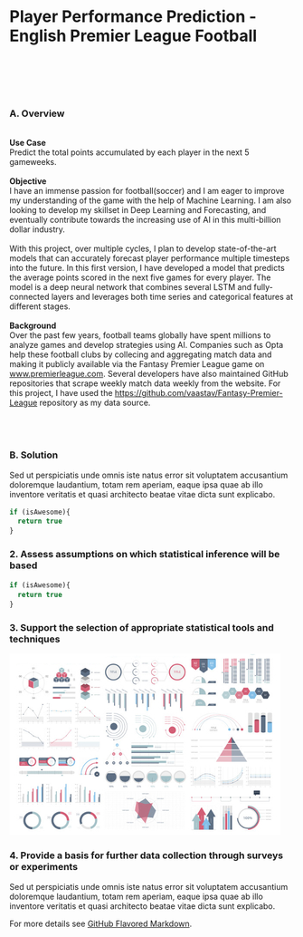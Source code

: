 # Player Performance Prediction - English Premier League Football  
<br/><br/>
<br/><br/>
### A. Overview
\
**Use Case**\
Predict the total points accumulated by each player in the next 5 gameweeks.\
\
**Objective** \
I have an immense passion for football(soccer) and I am eager to improve my understanding of the game with the help of Machine Learning. I am also looking to develop my skillset in Deep Learning and Forecasting, and eventually contribute towards the increasing use of AI in this multi-billion dollar industry.\
\
With this project, over multiple cycles, I plan to develop state-of-the-art models that can accurately forecast player performance multiple timesteps into the future. In this first version, I have developed a model that predicts the average points scored in the next five games for every player. The model is a deep neural network that combines several LSTM and fully-connected layers and leverages both time series and categorical features at different stages.\
\
**Background** \
Over the past few years, football teams globally have spent millions to analyze games and develop strategies using AI. Companies such as Opta help these football clubs by collecing and aggregating match data and making it publicly available via the Fantasy Premier League game on www.premierleague.com. Several developers have also maintained GitHub repositories that scrape weekly match data weekly from the website. For this project, I have used the https://github.com/vaastav/Fantasy-Premier-League repository as my data source.
<br/><br/>
<br/><br/>
### B. Solution

Sed ut perspiciatis unde omnis iste natus error sit voluptatem accusantium doloremque laudantium, totam rem aperiam, eaque ipsa quae ab illo inventore veritatis et quasi architecto beatae vitae dicta sunt explicabo. 

```javascript
if (isAwesome){
  return true
}
```

### 2. Assess assumptions on which statistical inference will be based

```javascript
if (isAwesome){
  return true
}
```

### 3. Support the selection of appropriate statistical tools and techniques

<img src="images/dummy_thumbnail.jpg?raw=true"/>

### 4. Provide a basis for further data collection through surveys or experiments

Sed ut perspiciatis unde omnis iste natus error sit voluptatem accusantium doloremque laudantium, totam rem aperiam, eaque ipsa quae ab illo inventore veritatis et quasi architecto beatae vitae dicta sunt explicabo. 

For more details see [GitHub Flavored Markdown](https://guides.github.com/features/mastering-markdown/).

